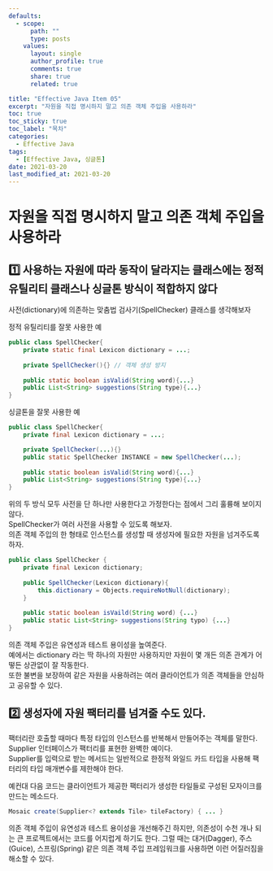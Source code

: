 ```yaml
---
defaults:
  - scope:
      path: ""
      type: posts
    values:
      layout: single
      author_profile: true
      comments: true
      share: true
      related: true

title: "Effective Java Item 05"
excerpt: "자원을 직접 명시하지 말고 의존 객체 주입을 사용하라"
toc: true
toc_sticky: true
toc_label: "목차"
categories:
  - Effective Java
tags:
  - [Effective Java, 싱글톤]
date: 2021-03-20
last_modified_at: 2021-03-20
---
```


# 자원을 직접 명시하지 말고 의존 객체 주입을 사용하라

## 1️⃣ 사용하는 자원에 따라 동작이 달라지는 클래스에는 정적 유틸리티 클래스나 싱글톤 방식이 적합하지 않다  

사전(dictionary)에 의존하는 맞춤법 검사기(SpellChecker) 클래스를 생각해보자

정적 유틸리티를 잘못 사용한 예
```java
public class SpellChecker{
	private static final Lexicon dictionary = ...;
	
	private SpellChecker(){} // 객체 생성 방지
	
	public static boolean isValid(String word){...}
	public List<String> suggestions(String type){...}
}
```

싱글톤을 잘못 사용한 예
```java
public class SpellChecker{
	private final Lexicon dictionary = ...;

	private SpellChecker(...){}
	public static SpellChecker INSTANCE = new SpellChecker(...);
	
	public static boolean isValid(String word){...}
	public List<String> suggestions(String type){...}
}
```
위의 두 방식 모두 사전을 단 하나만 사용한다고 가정한다는 점에서 그리 훌륭해 보이지 않다.  
SpellChecker가 여러 사전을 사용할 수 있도록 해보자.  
의존 객체 주입의 한 형태로 인스턴스를 생성할 때 생성자에 필요한 자원을 넘겨주도록 하자.

```java
public class SpellChecker {
    private final Lexicon dictionary;
    
    public SpellChecker(Lexicon dictionary){
    	this.dictionary = Objects.requireNotNull(dictionary);
    }
    
    public static boolean isVaild(String word) {...}
    public static List<String> suggestions(String typo) {...}
}
```

의존 객체 주입은 유연성과 테스트 용이성을 높여준다.  
예에서는 dictionary 라는 딱 하나의 자원만 사용하지만 자원이 몇 개든 의존 관계가 어떻든 상관없이 잘 작동한다.  
또한 불변을 보장하여 같은 자원을 사용하려는 여러 클라이언트가 의존 객체들을 안심하고 공유할 수 있다.

## 2️⃣ 생성자에 자원 팩터리를 넘겨줄 수도 있다.

팩터리란 호출할 때마다 특정 타입의 인스턴스를 반복해서 만들어주는 객체를 말한다.
Supplier<T> 인터페이스가 팩터리를 표현한 완벽한 예이다.  
Supplier<T>를 입력으로 받는 메서드는 일반적으로 한정적 와일드 카드 타입을 사용해 팩터리의 타입 매개변수를 제한해야 한다.  

예컨대 다음 코드는 클라이언트가 제공한 팩터리가 생성한 타일들로 구성된 모자이크를 만드는 메소드다.
```java
Mosaic create(Supplier<? extends Tile> tileFactory) { ... }
```

의존 객체 주입이 유연성과 테스트 용이성을 개선해주긴 하지만, 의존성이 수천 개나 되는 큰 프로젝트에서는 코드를 어지럽게 
하기도 한다. 그럴 때는 대거(Dagger), 주스(Guice), 스프링(Spring) 같은 의존 객체 주입 프레임워크를 사용하면 이런 
어질러짐을 해소할 수 있다.